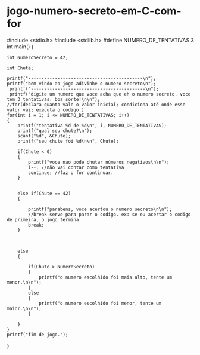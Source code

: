 # jogo-numero-secreto-em-C-com-for


#include <stdio.h>
#include <stdlib.h>
#define NUMERO_DE_TENTATIVAS 3
int main()
{

    int NumeroSecreto = 42;

    int Chute;

    printf("-------------------------------------------\n");
    printf("bem vindo ao jogo adivinhe o numero secreto\n");
     printf("-------------------------------------------\n");
     printf("digite um numero que voce acha que eh o numero secreto. voce tem 3 tentativas. boa sorte!\n\n");
    //for(declara quanto vale o valor inicial; condiciona até onde esse valor vai; executa o codigo )
    for(int i = 1; i <= NUMERO_DE_TENTATIVAS; i++)
    {
        printf("tentativa %d de %d\n", i, NUMERO_DE_TENTATIVAS);
        printf("qual seu chute?\n");
        scanf("%d", &Chute);
        printf("seu chute foi %d\n\n", Chute);

        if(Chute < 0)
        {
            printf("voce nao pode chutar números negativos\n\n");
            i--; //não vai contar como tentativa
            continue; //faz o for continuar.
        }


        else if(Chute == 42)
        {

            printf("parabens, voce acertou o numero secreto\n\n");
            //break serve para parar o codigo. ex: se eu acertar o codigo de primeira, o jogo termina.
            break;
        }



        else
        {

            if(Chute > NumeroSecreto)
            {
                printf("o numero escolhido foi mais alto, tente um menor.\n\n");
            }
            else
            {
                printf("o numero escolhido foi menor, tente um  maior.\n\n");
            }

        }
    }
    printf("fim de jogo.");
}

